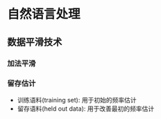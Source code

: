 # 自然语言处理



## 数据平滑技术



### 加法平滑



### 留存估计

- 训练语料(training set): 用于初始的频率估计
-  留存语料(held out data): 用于改善最初的频率估计 







